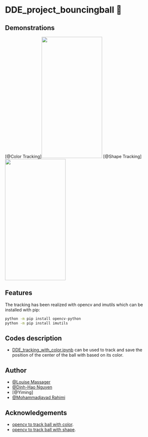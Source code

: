 # DDE_project_bouncingball 🥎


## Demonstrations
[@Color Tracking]<img src="tracking/TrackingResults/Color/ball1_3/video.gif" width="200" height="400">
[@Shape Tracking]<img src="tracking/TrackingResults/Shape/ball1_3/video.gif" width="200" height="400">

## Features
The tracking has been realized with opencv and imutils which can be installed with pip:
```bash
python -m pip install opencv-python
python -m pip install imutils
```

## Codes description

* [DDE_tracking_with_color.ipynb](https://github.com/LouiseMassager/DDE_project_bouncingball/blob/main/tracking/DDE_tracking_with_color.ipynb) can be used to track and save the position of the center of the ball with based on its color.

## Author

- [@Louise Massager](https://github.com/LouiseMassager)
- [@Dinh-Hao Nguyen](https://github.com/Dinh-Hao-Nguyen)
- [@Yiming]
- [@Mohammadjavad Rahimi](https://github.com/MJSk8RAHIMI)


## Acknowledgements

- [opencv to track ball with color](https://stackoverflow.com/questions/63730808/golf-ball-tracking-in-python-opencv-with-different-color-balls).
- [opencv to track ball with shape](https://www.youtube.com/watch?v=RaCwLrKuS1w&ab_channel=CodeSavant).
